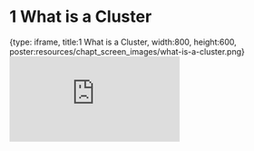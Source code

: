 # 1 What is a Cluster
 
{type: iframe, title:1 What is a Cluster, width:800, height:600, poster:resources/chapt_screen_images/what-is-a-cluster.png}
![](https://hutchdatascience.org/FH_Cluster_101/what-is-a-cluster.html)
 

 
